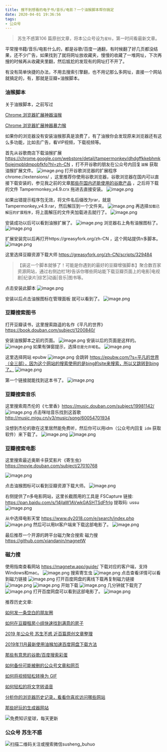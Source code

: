 ```yaml
---
title: 搜不到想看的电子书/音乐/电影？一个油猴脚本帮你搞定
date: 2020-04-01 19:36:56
tags:
- 公众号
---
```

> 苏生不惑第106 篇原创文章，将本公众号设为`星标`，第一时间看最新文章。

平常搜书籍/音乐/电影什么的，都是谷歌/百度一通翻，有时候翻了好几页都没结果，还不少广告，如果找到了就将网址放收藏夹，慢慢的收藏了一堆网址，下次再搜的时候再从收藏夹里翻，然后尴尬的发现有的网址打不开了。

有没有简单快捷的办法，不用去搜索引擎翻，也不用记那么多网址，直接一个网站就搞定的，有，那就是豆瓣+油猴脚本。

### 油猴脚本
关于油猴脚本，之前写过

 [Chrome 浏览器扩展神器油猴](https://mp.weixin.qq.com/s/adJFh_9LH0N-vvvYaiQqXg)

[Chrome 浏览器扩展神器暴力猴](https://mp.weixin.qq.com/s/iluJYFYgT8bpMhrsxf0b5A)

如果你的浏览器没有安装油猴那真是浪费了，有了油猴你会发现原来浏览器还有这么多功能，比如去广告，看VIP视频，下载视频等。

首先从谷歌商店下载油猴扩展 https://chrome.google.com/webstore/detail/tampermonkey/dhdgffkkebhmkfjojejmpbldmpobfkfo?hl=zh-CN  ，打不开谷歌的朋友在公众号内回复`油猴` 获取油猴扩展文件。
![image.png](https://upload-images.jianshu.io/upload_images/17817191-d105ea61e13ed4e3.png?imageMogr2/auto-orient/strip%7CimageView2/2/w/1240)
打开谷歌浏览器的扩展程序 chrome://extensions/ ，这里推荐你使用谷歌浏览器，谷歌浏览器在国内可以直接下载安装的，参见我之前的文章[那些在国内还能使用的谷歌产品](https://mp.weixin.qq.com/s/NYrs5cluZgjvm85MXmiaKA)
，之后将下载的文件 Tampermonkey_v4.9.crx 拖进去直接安装。
![image.png](https://upload-images.jianshu.io/upload_images/17817191-631c9cf54b883ee7.png?imageMogr2/auto-orient/strip%7CimageView2/2/w/1240)

如果出错提示程序包无效，将文件名后缀改为rar，就是Tampermonkey_v4.9.rar，然后解压到一个文件夹。
![image.png](https://upload-images.jianshu.io/upload_images/17817191-64f5d2c6cddfa271.png?imageMogr2/auto-orient/strip%7CimageView2/2/w/1240)
再选择`加载已解压的扩展程序`，将上面解压的文件夹加载进去就行了。
![image.png](https://upload-images.jianshu.io/upload_images/17817191-6c25c9a5032142f6.png?imageMogr2/auto-orient/strip%7CimageView2/2/w/1240)

安装成功以后可以看到油猴扩展了。
![image.png](https://upload-images.jianshu.io/upload_images/17817191-bb0101de10863d0f.png?imageMogr2/auto-orient/strip%7CimageView2/2/w/1240)
浏览器右上角有油猴图标了。
![image.png](https://upload-images.jianshu.io/upload_images/17817191-4632804b26a312ec.png?imageMogr2/auto-orient/strip%7CimageView2/2/w/1240)


扩展安装完以后再打开https://greasyfork.org/zh-CN ，这个网站提供n多脚本。
![image.png](https://upload-images.jianshu.io/upload_images/17817191-97052987fd372ee2.png?imageMogr2/auto-orient/strip%7CimageView2/2/w/1240)

这里选择豆瓣资源下载大师  https://greasyfork.org/zh-CN/scripts/329484
> 【装这一个脚本就够了！可能是你遇到的最好的豆瓣增强脚本】聚合数百家资源网站，通过右侧边栏1秒告诉你哪些网站能下载豆瓣页面上的电影|电视剧|纪录片|综艺|动画|音乐|图书等。

点击安装此脚本
![image.png](https://upload-images.jianshu.io/upload_images/17817191-6ca9e5d33b4ad24e.png?imageMogr2/auto-orient/strip%7CimageView2/2/w/1240)

安装以后点击油猴图标在管理面板 就可以看到了。
![image.png](https://upload-images.jianshu.io/upload_images/17817191-fae055f598453e6e.png?imageMogr2/auto-orient/strip%7CimageView2/2/w/1240)

### 豆瓣搜索图书
打开豆瓣读书，这里搜索路遥的名作《平凡的世界》  https://book.douban.com/subject/1200840/

安装油猴脚本之前的页面。
![image.png](https://upload-images.jianshu.io/upload_images/17817191-c8ae9d825f285a36.png?imageMogr2/auto-orient/strip%7CimageView2/2/w/1240)
安装以后的页面是这样的。
![image.png](https://upload-images.jianshu.io/upload_images/17817191-7a941298e32d5eb3.png?imageMogr2/auto-orient/strip%7CimageView2/2/w/1240)
如果有弹窗提示，选择`总是允许域名`。
![image.png](https://upload-images.jianshu.io/upload_images/17817191-9be26f14fde8f780.png?imageMogr2/auto-orient/strip%7CimageView2/2/w/1240)


这里选择网站 epubw
![image.png](https://upload-images.jianshu.io/upload_images/17817191-95fc8c9d11e1c46e.png?imageMogr2/auto-orient/strip%7CimageView2/2/w/1240)
会跳转  https://epubw.com/?s=平凡的世界（全三部），因为这个网站的搜索使用的是bing的site来搜索，所以又跳转到bing了。
![image.png](https://upload-images.jianshu.io/upload_images/17817191-4f4f84aab76bae3e.png?imageMogr2/auto-orient/strip%7CimageView2/2/w/1240)

第一个链接就能找到这本书了。
![image.png](https://upload-images.jianshu.io/upload_images/17817191-7fa77291748d8d22.png?imageMogr2/auto-orient/strip%7CimageView2/2/w/1240)
### 豆瓣搜索音乐
这里搜索周杰伦的《七里香》https://music.douban.com/subject/19981142/
![image.png](https://upload-images.jianshu.io/upload_images/17817191-bf255fb7845cc0f2.png?imageMogr2/auto-orient/strip%7CimageView2/2/w/1240)
点击咪咕音乐找到这首歌 http://music.migu.cn/v3/music/song/60054701934

没想到杰伦的歌在这里居然能免费听，然后你可以用idm（公众号内回复 `idm` 获取软件）来下载了。
![image.png](https://upload-images.jianshu.io/upload_images/17817191-3d34c49be2cc5fb6.png?imageMogr2/auto-orient/strip%7CimageView2/2/w/1240)
![image.png](https://upload-images.jianshu.io/upload_images/17817191-2cbe35e1f83a0eb2.png?imageMogr2/auto-orient/strip%7CimageView2/2/w/1240)
### 豆瓣搜索电影
这里搜索最近奥斯卡获奖影片《寄生虫》https://movie.douban.com/subject/27010768

![image.png](https://upload-images.jianshu.io/upload_images/17817191-2f960838156032d5.png?imageMogr2/auto-orient/strip%7CimageView2/2/w/1240)

点击油猴图标可以看到豆瓣资源下载大师。
![image.png](https://upload-images.jianshu.io/upload_images/17817191-89b727d8472cb041.png?imageMogr2/auto-orient/strip%7CimageView2/2/w/1240)

右侧提供了n多电影网站，这里长截图用的工具是 FSCapture 链接: https://pan.baidu.com/s/14jlaW1AVwkGASHTSdFfrlg 提取码: ussu
![image.png](https://upload-images.jianshu.io/upload_images/17817191-accce44187a6cb56.png?imageMogr2/auto-orient/strip%7CimageView2/2/w/1240)

从中选择电影天堂 https://www.dy2018.com/e/search/index.php
![image.png](https://upload-images.jianshu.io/upload_images/17817191-37223717ed395dd6.png?imageMogr2/auto-orient/strip%7CimageView2/2/w/1240)
然后可以用bt客户端来下载这部电影了。
![image.png](https://upload-images.jianshu.io/upload_images/17817191-d60905079d612273.png?imageMogr2/auto-orient/strip%7CimageView2/2/w/1240)


最后推荐一个开源的跨平台磁力聚合搜索 磁力搜 https://github.com/xiandanin/magnetW
### 磁力搜 
使用指南查看网站 https://magnetw.app/guide/ 下载对应的客户端，支持Windows和mac。
![image.png](https://upload-images.jianshu.io/upload_images/17817191-9aa1e18f0a0f9ad6.png?imageMogr2/auto-orient/strip%7CimageView2/2/w/1240)
搜索寄生虫 
![image.png](https://upload-images.jianshu.io/upload_images/17817191-baca4351dc5c0d6b.png?imageMogr2/auto-orient/strip%7CimageView2/2/w/1240)
点击查看详情可以看到磁力链接
![image.png](https://upload-images.jianshu.io/upload_images/17817191-c86486539f80fca5.png?imageMogr2/auto-orient/strip%7CimageView2/2/w/1240)
打开百度网盘的离线下载再复制磁力链接
![image.png](https://upload-images.jianshu.io/upload_images/17817191-117c5614bf478f38.png?imageMogr2/auto-orient/strip%7CimageView2/2/w/1240)
![image.png](https://upload-images.jianshu.io/upload_images/17817191-eac7c5f43fc9e3ee.png?imageMogr2/auto-orient/strip%7CimageView2/2/w/1240)
开始下载
![image.png](https://upload-images.jianshu.io/upload_images/17817191-d278d7f18e541b78.png?imageMogr2/auto-orient/strip%7CimageView2/2/w/1240)
几分钟就下载完了
![image.png](https://upload-images.jianshu.io/upload_images/17817191-2b4647ea20b09428.png?imageMogr2/auto-orient/strip%7CimageView2/2/w/1240)
打开百度网盘可以看到这部电影了。
![image.png](https://upload-images.jianshu.io/upload_images/17817191-d18989a2a256b390.png?imageMogr2/auto-orient/strip%7CimageView2/2/w/1240)

推荐历史文章:

[如何发一条空白的朋友圈](https://mp.weixin.qq.com/s/Xz1m-mqtCcBF_4hmGCpkUQ)

[如何在豆瓣租房小组快速找到满意的房子](https://mp.weixin.qq.com/s/k5lBwiDzGgSU3fh2v2Rw9A)

[2019 年公众号 苏生不惑 近百篇原创文章整理](https://mp.weixin.qq.com/s/Lm4l_aPCSXymUGcqO_Yf3g)

[2019年11月最新使用油猴加速百度网盘下载方法](https://mp.weixin.qq.com/s/XTn8wPEyThacR3GLHyzBLA)

[那些有意思的谷歌/百度搜索彩蛋](https://mp.weixin.qq.com/s/dXZhN3GbqQslg7-YHcRL3A)

[如何备份可能被删的公众号文章和网页 ](https://mp.weixin.qq.com/s/bIE23HBq_sqvLkV18_BlbQ)

[如何将视频轻松转换为 GIF](https://mp.weixin.qq.com/s/bGcMIz0dOoDe3quo5G0-Ug)

[如何轻松的将文字转语音](https://mp.weixin.qq.com/s/klBMLhsQXOEzsWA5a_rpIQ)

[分析你的浏览器历史记录，看看你喜欢访问哪些网站](https://mp.weixin.qq.com/s/c5QX2P_4sjl8TISzvsFtkg)

[那些好玩的生成器网站](https://mp.weixin.qq.com/s/mPpRYbjfgpVqKcpFwnPYtA)

![免费知识星球，每天更新](https://upload-images.jianshu.io/upload_images/17817191-501a3ff4cf7f60a3.png?imageMogr2/auto-orient/strip%7CimageView2/2/w/1240)


### 公众号 苏生不惑
 ![扫描二维码关注或搜索微信susheng_buhuo](https://upload-images.jianshu.io/upload_images/17817191-6e0079f95d4c0338.jpg?imageMogr2/auto-orient/strip%7CimageView2/2/w/1240)
